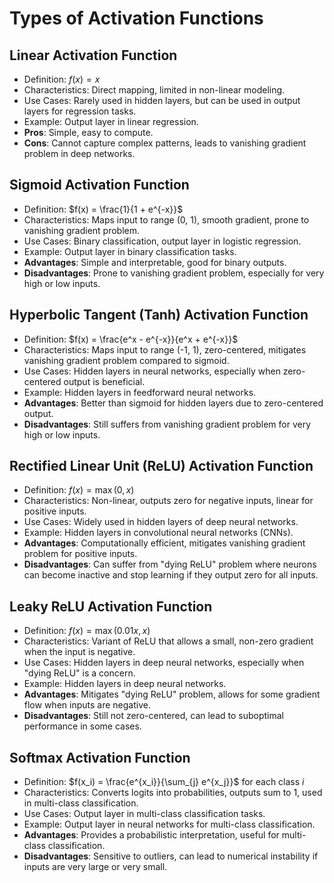 # Types of Activation Functions

## Linear Activation Function

- Definition: $f(x) = x$
- Characteristics: Direct mapping, limited in non-linear modeling.
- Use Cases: Rarely used in hidden layers, but can be used in output layers for regression tasks.
- Example: Output layer in linear regression.
- **Pros**: Simple, easy to compute.
- **Cons**: Cannot capture complex patterns, leads to vanishing gradient problem in deep networks.

## Sigmoid Activation Function

- Definition: $f(x) = \frac{1}{1 + e^{-x}}$
- Characteristics: Maps input to range (0, 1), smooth gradient, prone to vanishing gradient problem.
- Use Cases: Binary classification, output layer in logistic regression.
- Example: Output layer in binary classification tasks.
- **Advantages**: Simple and interpretable, good for binary outputs.
- **Disadvantages**: Prone to vanishing gradient problem, especially for very high or low inputs.

## Hyperbolic Tangent (Tanh) Activation Function

- Definition: $f(x) = \frac{e^x - e^{-x}}{e^x + e^{-x}}$
- Characteristics: Maps input to range (-1, 1), zero-centered, mitigates vanishing gradient problem compared to sigmoid.
- Use Cases: Hidden layers in neural networks, especially when zero-centered output is beneficial.
- Example: Hidden layers in feedforward neural networks.
- **Advantages**: Better than sigmoid for hidden layers due to zero-centered output.
- **Disadvantages**: Still suffers from vanishing gradient problem for very high or low inputs.
  
## Rectified Linear Unit (ReLU) Activation Function

- Definition: $f(x) = \max(0, x)$
- Characteristics: Non-linear, outputs zero for negative inputs, linear for positive inputs.
- Use Cases: Widely used in hidden layers of deep neural networks.
- Example: Hidden layers in convolutional neural networks (CNNs).
- **Advantages**: Computationally efficient, mitigates vanishing gradient problem for positive inputs.
- **Disadvantages**: Can suffer from "dying ReLU" problem where neurons can become inactive and stop learning if they output zero for all inputs.
  
## Leaky ReLU Activation Function

- Definition: $f(x) = \max(0.01x, x)$
- Characteristics: Variant of ReLU that allows a small, non-zero gradient when the input is negative.
- Use Cases: Hidden layers in deep neural networks, especially when "dying ReLU" is a concern.
- Example: Hidden layers in deep neural networks.
- **Advantages**: Mitigates "dying ReLU" problem, allows for some gradient flow when inputs are negative.
- **Disadvantages**: Still not zero-centered, can lead to suboptimal performance in some cases.

## Softmax Activation Function

- Definition: $f(x_i) = \frac{e^{x_i}}{\sum_{j} e^{x_j}}$ for each class $i$
- Characteristics: Converts logits into probabilities, outputs sum to 1, used in multi-class classification.
- Use Cases: Output layer in multi-class classification tasks.
- Example: Output layer in neural networks for multi-class classification.
- **Advantages**: Provides a probabilistic interpretation, useful for multi-class classification.
- **Disadvantages**: Sensitive to outliers, can lead to numerical instability if inputs are very large or very small.
